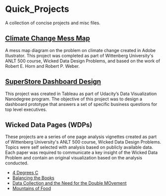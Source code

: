 # Quick_Projects
A collection of concise projects and misc files.

## [Climate Change Mess Map](https://github.com/mitchb63/Quick_Projects/blob/master/Climate%20Change%20Mess%20Map.pdf)
A mess map diagram on the problem on climate change created in Adobe Illustrator.  This project was completed as part of Wittenberg University's ANLT 500 course, Wicked Data Design Problems, and based on the work of Robert E. Horn and Robert P. Weber.

## [SuperStore Dashboard Design](https://github.com/mitchb63/Quick_Projects/blob/master/SuperStore_Dashboard_Design.pdf)
This project was created in Tableau as part of Udacity’s Data Visualization Nanodegree program. The objective of this project was to design a dashboard prototype that answers a set of specific business questions for top level executives.

## Wicked Data Pages (WDPs)
These projects are a series of one page analysis vignettes created as part of Wittenberg University's ANLT 500 course, Wicked Data Design Problems.  Topics were self selected with analysis based on publicly available data.  Each paper was required to communicate a key insight of the Wicked Data Problem and contain an original visualization based on the analysis conducted.
* [4 Degrees C](https://github.com/mitchb63/Quick_Projects/blob/master/WDP%20-%204%20Degrees%20C.pdf)
* [Balancing the Books](https://github.com/mitchb63/Quick_Projects/blob/master/WDP%20-%20Balancing%20the%20Books.pdf)
* [Data Collection and the Need for the Double MOvement](https://github.com/mitchb63/Quick_Projects/blob/master/WDP%20-%20Data%20Collection%20and%20the%20Need%20for%20the%20Double%20Movement.pdf)
* [Mountains of Food](https://github.com/mitchb63/Quick_Projects/blob/master/WDP%20-%20Mountains%20of%20Food.pdf)
